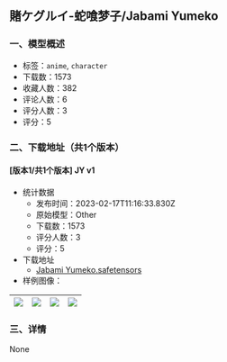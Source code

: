 ## 賭ケグルイ-蛇喰梦子/Jabami Yumeko
### 一、模型概述

- 标签：`anime`, `character`
- 下载数：1573
- 收藏人数：382
- 评论人数：6
- 评分人数：3
- 评分：5

### 二、下载地址（共1个版本）

#### [版本1/共1个版本] JY v1

- 统计数据
  - 发布时间：2023-02-17T11:16:33.830Z
  - 原始模型：Other
  - 下载数：1573
  - 评分人数：3
  - 评分：5
- 下载地址
  - [Jabami Yumeko.safetensors](https://civitai.com/api/download/models/11666)
- 样例图像：

| <img src="https://image.civitai.com/xG1nkqKTMzGDvpLrqFT7WA/76d76d69-c376-40d1-65c6-a3396415c300/width=450/111449.jpeg" /> | <img src="https://image.civitai.com/xG1nkqKTMzGDvpLrqFT7WA/d5c11928-14ef-4c96-5a38-1c0d0eaa7500/width=450/111454.jpeg" /> | <img src="https://image.civitai.com/xG1nkqKTMzGDvpLrqFT7WA/3c155b38-42df-43f3-022f-524f79341d00/width=450/111453.jpeg" /> | <img src="https://image.civitai.com/xG1nkqKTMzGDvpLrqFT7WA/64cf53db-0497-4204-46c3-7259f5fec600/width=450/111452.jpeg" /> |
| ---- | ---- | ---- | ---- |


### 三、详情
None